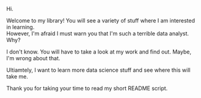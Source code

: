 Hi. 

Welcome to my library! You will see a variety of stuff where I am interested in learning.  
However, I'm afraid I must warn you that I'm such a terrible data analyst. Why? 

I don't know. You will have to take a look at my work and find out. Maybe, I'm wrong about that. 

Ultiamtely, I want to learn more data science stuff and see where this will take me.  

Thank you for taking your time to read my short README script. 
